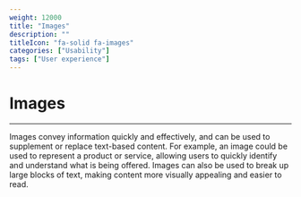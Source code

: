 ```yaml
---
weight: 12000
title: "Images"
description: ""
titleIcon: "fa-solid fa-images"
categories: ["Usability"]
tags: ["User experience"]
---
```

# Images
---

Images convey information quickly and effectively, and can be used to supplement or replace text-based content. For example, an image could be used to represent a product or service, allowing users to quickly identify and understand what is being offered. Images can also be used to break up large blocks of text, making content more visually appealing and easier to read.